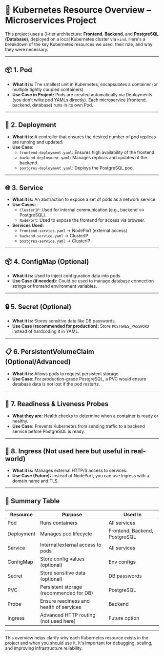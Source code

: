 # 🧭 Kubernetes Resource Overview – Microservices Project

This project uses a 3-tier architecture: **Frontend**, **Backend**, and **PostgreSQL (Database)**, deployed on a local Kubernetes cluster via `kind`. Here's a breakdown of the key Kubernetes resources we used, their role, and why they were necessary.

---

## 📦 1. Pod
- **What it is:** The smallest unit in Kubernetes, encapsulates a container (or multiple tightly coupled containers).
- **Use Case in Project:** Pods are created automatically via Deployments (you don’t write pod YAMLs directly). Each microservice (frontend, backend, database) runs in its own Pod.

---

## 🚀 2. Deployment
- **What it is:** A controller that ensures the desired number of pod replicas are running and updated.
- **Use Case:**
  - `frontend-deployment.yaml`: Ensures high availability of the frontend.
  - `backend-deployment.yaml`: Manages replicas and updates of the backend.
  - `postgres-deployment.yaml`: Deploys the PostgreSQL pod.

---

## 🌐 3. Service
- **What it is:** An abstraction to expose a set of pods as a network service.
- **Use Cases:**
  - `ClusterIP`: Used for internal communication (e.g., backend ↔ PostgreSQL).
  - `NodePort`: Used to expose the frontend for access via browser.
- **Services Used:**
  - `frontend-service.yaml` → NodePort (external access)
  - `backend-service.yaml` → ClusterIP
  - `postgres-service.yaml` → ClusterIP

---

## 📦 4. ConfigMap (Optional)
- **What it is:** Used to inject configuration data into pods.
- **Use Case (if needed):** Could be used to manage database connection strings or frontend environment variables.

---

## 🔒 5. Secret (Optional)
- **What it is:** Stores sensitive data like DB passwords.
- **Use Case (recommended for production):** Store `POSTGRES_PASSWORD` instead of hardcoding it in YAML.

---

## 📋 6. PersistentVolumeClaim (Optional/Advanced)
- **What it is:** Allows pods to request persistent storage.
- **Use Case:** For production-grade PostgreSQL, a PVC would ensure database data is not lost if the pod restarts.

---

## 🧪 7. Readiness & Liveness Probes
- **What they are:** Health checks to determine when a container is ready or healthy.
- **Use Case:** Prevents Kubernetes from sending traffic to a backend service before PostgreSQL is ready.

---

## 📡 8. Ingress (Not used here but useful in real-world)
- **What it is:** Manages external HTTP/S access to services.
- **Use Case (Future):** Instead of NodePort, you can use Ingress with a domain name and TLS.

---

## 📖 Summary Table

| Resource         | Purpose                                       | Used In        |
|------------------|-----------------------------------------------|----------------|
| Pod              | Runs containers                               | All services   |
| Deployment       | Manages pod lifecycle                         | Frontend, Backend, PostgreSQL |
| Service          | Internal/external access to pods              | All services   |
| ConfigMap        | Store config values (optional)                | Env configs    |
| Secret           | Store sensitive data (optional)               | DB passwords   |
| PVC              | Persistent storage (recommended for DB)       | PostgreSQL     |
| Probe            | Ensure readiness and health of services       | Backend        |
| Ingress          | Advanced HTTP routing (not used here)         | Future option  |

---

This overview helps clarify why each Kubernetes resource exists in the project and when you should use it. It's important for debugging, scaling, and improving infrastructure reliability.
